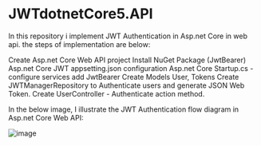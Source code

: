 # JWTdotnetCore5.API
In this repository i implement JWT Authentication in Asp.net Core in web api.
the steps of implementation are below:

Create Asp.net Core Web API project
Install NuGet Package (JwtBearer)
Asp.net Core JWT appsetting.json configuration
Asp.net Core Startup.cs - configure services add JwtBearer
Create Models User, Tokens
Create JWTManagerRepository to Authenticate users and generate JSON Web Token.
Create UserController - Authenticate action method.

 In the below image, I illustrate the JWT Authentication flow diagram in Asp.net Core Web API:

![image](https://user-images.githubusercontent.com/34911292/163063481-35501367-aae0-4d2f-a0e8-ef932f7cbc12.png)

